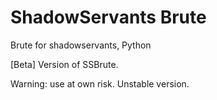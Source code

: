 # ShadowServants Brute
Brute for shadowservants, Python

[Beta] Version of SSBrute.

Warning: use at own risk. Unstable version.




